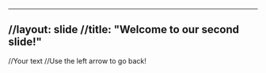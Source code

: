 -------
//layout: slide
//title: "Welcome to our second slide!"
------
//Your text
//Use the left arrow to go back!
